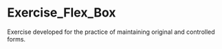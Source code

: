 # Exercise_Flex_Box
Exercise developed for the practice of maintaining original and controlled forms.
